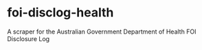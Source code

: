 foi-disclog-health
==================

A scraper for the Australian Government Department of Health FOI Disclosure Log
